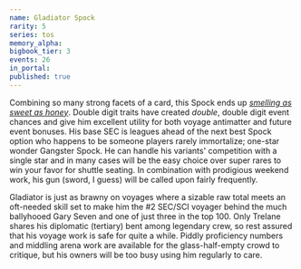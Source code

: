 ```yaml
---
name: Gladiator Spock
rarity: 5
series: tos
memory_alpha:
bigbook_tier: 3
events: 26
in_portal:
published: true
---
```


Combining so many strong facets of a card, this Spock ends up [_smelling as sweet as honey_](https://www.youtube.com/watch?v=6Gzt2t4nmOg&t=48). Double digit traits have created _double_, double digit event chances and give him excellent utility for both voyage antimatter and future event bonuses. His base SEC is leagues ahead of the next best Spock option who happens to be someone players rarely immortalize; one-star wonder Gangster Spock. He can handle his variants' competition with a single star and in many cases will be the easy choice over super rares to win your favor for shuttle seating. In combination with prodigious weekend work, his gun (sword, I guess) will be called upon fairly frequently.

Gladiator is just as brawny on voyages where a sizable raw total meets an oft-needed skill set to make him the #2 SEC/SCI voyager behind the much ballyhooed Gary Seven and one of just three in the top 100. Only Trelane shares his diplomatic (tertiary) bent among legendary crew, so rest assured that his voyage work is safe for quite a while. Piddly proficiency numbers and middling arena work are available for the glass-half-empty crowd to critique, but his owners will be too busy using him regularly to care.
